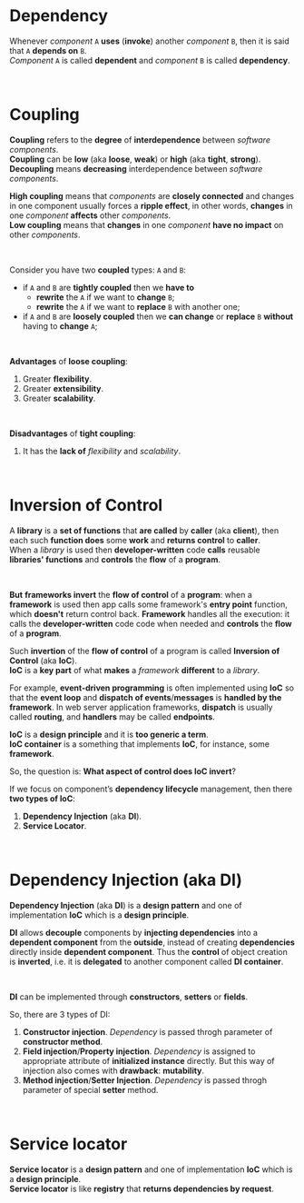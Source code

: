 # Dependency
Whenever *component* `A` **uses** (**invoke**) another *component* `B`, then it is said that `A` **depends on** `B`.<br>
*Component* `A` is called **dependent** and *component* `B` is called **dependency**.

<br>

# Coupling
**Coupling** refers to the **degree** of **interdependence** between *software components*.<br>
**Coupling** can be **low** (aka **loose**, **weak**) or **high** (aka **tight**, **strong**).<br>
**Decoupling** means **decreasing** interdependence between *software components*.<br>

**High coupling** means that *components* are **closely connected** and changes in one component usually forces a **ripple effect**, in other words, **changes** in one *component* **affects** other *components*.<br>
**Low coupling** means that **changes** in one *component* **have no impact** on other *components*.<br>

<br>

Consider you have two **coupled** types: `A` and `B`:
- if `A` and `B` are **tightly coupled** then we **have to**
  - **rewrite** the `A` if we want to **change** `B`;
  - **rewrite** the `A` if we want to **replace** `B` with another one;
- if `A` and `B` are **loosely coupled** then we **can change** or **replace** `B` **without** having to **change** `A`;

<br>

**Advantages** of **loose coupling**:
1. Greater **flexibility**.
2. Greater **extensibility**.
3. Greater **scalability**.

<br>

**Disadvantages** of **tight coupling**:
1. It has the **lack of** *flexibility* and *scalability*.

<br>

# Inversion of Control
A **library** is a **set of functions** that **are called** by **caller** (aka **client**), then each such **function does** some **work** and **returns control** to **caller**.<br>
When a *library* is used then **developer-written** code **calls** reusable **libraries' functions** and **controls** the **flow** of a **program**.<br>

<br>

**But** **frameworks invert** the **flow of control** of a **program**: when a **framework** is used then app calls some framework's **entry point** function, which **doesn't** return control back. **Framework** handles all the execution: it calls the **developer-written** code code when needed and **controls** the **flow** of a **program**.<br>

Such **invertion** of the **flow of control** of a program is called **Inversion of Control** (aka **IoC**).<br>
**IoC** is a **key part** of what **makes** a *framework* **different** to a *library*.<br>

For example, **event-driven programming** is often implemented using **IoC** so that the **event loop** and **dispatch of events**/**messages** is **handled by the framework**. In web server application frameworks, **dispatch** is usually called **routing**, and **handlers** may be called **endpoints**.

**IoC** is a **design principle** and it is **too generic a term**.<br>
**IoC container** is a something that implements **IoC**, for instance, some **framework**.<br>

So, the question is: **What aspect of control does IoC invert**?

If we focus on component’s **dependency lifecycle** management, then there **two types of IoC**:
1. **Dependency Injection** (aka **DI**).
2. **Service Locator**.

<br>


# Dependency Injection (aka DI)
**Dependency Injection** (aka **DI**) is a **design pattern** and one of implementation **IoC** which is a **design principle**.<br>

**DI** allows **decouple** components by **injecting dependencies** into a **dependent component** from the **outside**, instead of creating **dependencies** directly inside **dependent component**. Thus the **control** of object creation is **inverted**, i.e. it is **delegated** to another component called **DI container**.<br>

<br>

**DI** can be implemented through **constructors**, **setters** or **fields**.<br>

So, there are 3 types of DI:
1. **Constructor injection**. *Dependency* is passed throgh parameter of **constructor method**.
2. **Field injection**/**Property injection**. *Dependency* is assigned to appropriate attribute of **initialized instance** directly. But this way of injection also comes with **drawback**: **mutability**.
3. **Method injection**/**Setter Injection**.  *Dependency* is passed throgh parameter of special **setter** method.

<br>

# Service locator
**Service locator** is a **design pattern** and one of implementation **IoC** which is a **design principle**.<br>
**Service locator** is like **registry** that **returns dependencies by request**.
